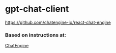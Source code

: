 # gpt-chat-client

https://github.com/chatengine-io/react-chat-engine

### Based on instructions at:

[ChatEngine](https://github.com/chatengine-io/react-chat-engine)
